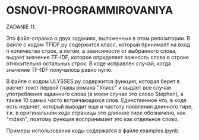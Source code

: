 # OSNOVI-PROGRAMMIROVANIYA

ZADANIE 11.

Это файл-справка о двух заданиях, выложенных в этом репозитории.
В файле с кодом TFIDF.py содержится класс, который принимает на вход n количество строк, а потом, в зависимости от выбранного слова, выдает значение TF-IDF, которое определяет важность слова в строке относительно остальных строк. В коде исправлен случай, когда значение TF-IDF получалось равно нулю.

В файле с кодом ULYSSES.py содержится функция, которая берет в расчет текст первой главы романа "Улисс" и выдает все случаи употребления заданного слова (в моем случае это слово Stephen), а также 10 самых часто встречающихся слов. Единственное что, в коде есть недочет, который выводит еще и частоту появления длинного тире, т.к. в оригинальном коде страницы это длинное тире обозначено, как "mdash", поэтому функция воспринимает это как отдельное слово. 

Примеры использования коды содержатся в файле examples.ipynb.
